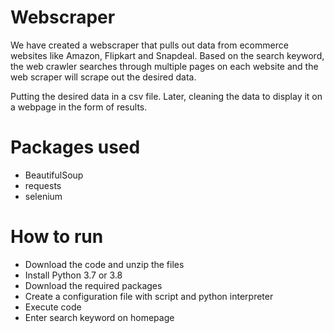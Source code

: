 # Webscraper

We have created a webscraper that pulls out data from ecommerce websites
like Amazon, Flipkart and Snapdeal.
Based on the search keyword, the web crawler searches through multiple
pages on each website and the web scraper will scrape out the desired
data.

Putting the desired data in a csv file. Later, cleaning the data
to display it on a webpage in the form of results.

# Packages used
- BeautifulSoup
- requests
- selenium

# How to run
- Download the code and unzip the files
- Install Python 3.7 or 3.8
- Download the required packages
- Create a configuration file with script and python interpreter
- Execute code
- Enter search keyword on homepage

